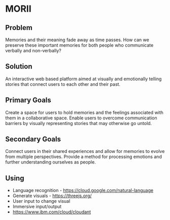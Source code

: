 # MORII

## Problem
Memories and their meaning fade away as time passes. 
How can we preserve these important memories for both people who communicate verbally and non-verbally?

## Solution
An interactive web based platform aimed at visually and emotionally telling stories that connect users to each other and their past.

## Primary Goals
Create a space for users to hold memories and the feelings associated with them in a collaborative space.
Enable users to overcome communication barriers by visually representing stories that may otherwise go untold. 

## Secondary Goals
Connect users in their shared experiences and allow for memories to evolve from multiple perspectives.
Provide a method for processing emotions and further understanding ourselves as people.

## Using
* Language recognition - https://cloud.google.com/natural-language
* Generate visuals - https://threejs.org/
* User input to change visual
* Immersive input/output
* https://www.ibm.com/cloud/cloudant
